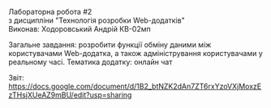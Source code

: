 Лабораторна робота #2 <br/>
з дисципліни "Технологія розробки Web-додатків" <br/>
Виконав: Ходоровський Андрій КВ-02мп <br/>
 
Загальне завдання: розробити функції обміну даними між 
користувачами Web-додатка, а також адміністрування 
користувачами у реальному часі.
Тематика додатку: онлайн чат

Звіт: https://docs.google.com/document/d/1B2_btNZK2dAn7ZT6rxYzoVXjMoxzEzTHsjXUeAZ9mBU/edit?usp=sharing <br/>
